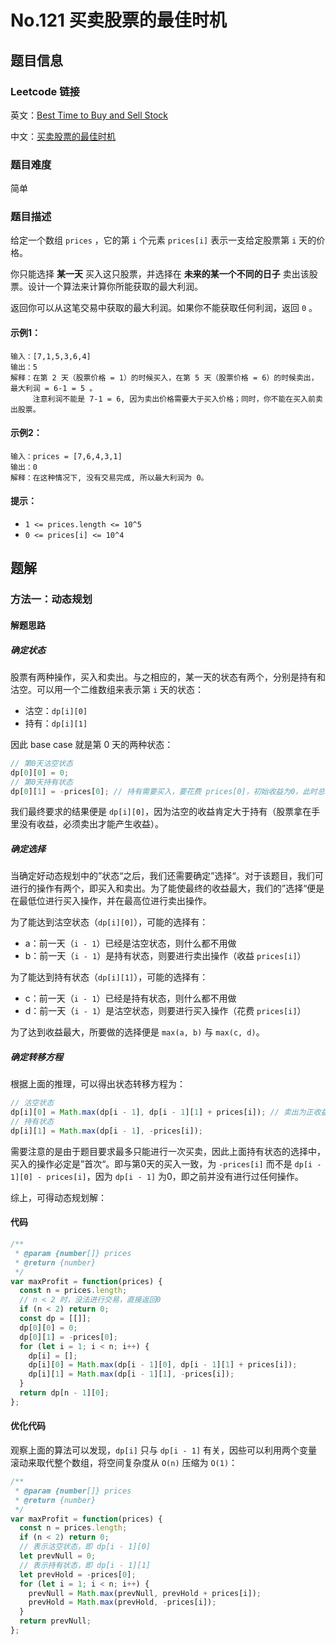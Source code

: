 # No.121 买卖股票的最佳时机

## 题目信息

### Leetcode 链接

英文：[Best Time to Buy and Sell Stock](https://leetcode.com/problems/best-time-to-buy-and-sell-stock/)

中文：[买卖股票的最佳时机](https://leetcode-cn.com/problems/best-time-to-buy-and-sell-stock/)

### 题目难度

简单

### 题目描述

给定一个数组 `prices` ，它的第 `i` 个元素 `prices[i]` 表示一支给定股票第 `i` 天的价格。

你只能选择 **某一天** 买入这只股票，并选择在 **未来的某一个不同的日子** 卖出该股票。设计一个算法来计算你所能获取的最大利润。

返回你可以从这笔交易中获取的最大利润。如果你不能获取任何利润，返回 `0` 。

#### 示例1：

```
输入：[7,1,5,3,6,4]
输出：5
解释：在第 2 天（股票价格 = 1）的时候买入，在第 5 天（股票价格 = 6）的时候卖出，最大利润 = 6-1 = 5 。
     注意利润不能是 7-1 = 6, 因为卖出价格需要大于买入价格；同时，你不能在买入前卖出股票。
```

#### 示例2：

```
输入：prices = [7,6,4,3,1]
输出：0
解释：在这种情况下, 没有交易完成, 所以最大利润为 0。
```

#### 提示：

- `1 <= prices.length <= 10^5`
- `0 <= prices[i] <= 10^4`

## 题解

### 方法一：动态规划

#### 解题思路

##### 确定状态

股票有两种操作，买入和卖出。与之相应的，某一天的状态有两个，分别是持有和沽空。可以用一个二维数组来表示第 `i` 天的状态：

- 沽空：`dp[i][0]`
- 持有：`dp[i][1]`

因此 base case 就是第 0 天的两种状态：

```javascript
// 第0天沽空状态
dp[0][0] = 0;
// 第0天持有状态
dp[0][1] = -prices[0]; // 持有需要买入，要花费 prices[0]，初始收益为0，此时总收益为 -prices[0]
```

我们最终要求的结果便是 `dp[i][0]`，因为沽空的收益肯定大于持有（股票拿在手里没有收益，必须卖出才能产生收益）。

##### 确定选择

当确定好动态规划中的”状态“之后，我们还需要确定”选择“。对于该题目，我们可进行的操作有两个，即买入和卖出。为了能使最终的收益最大，我们的”选择“便是在最低位进行买入操作，并在最高位进行卖出操作。

为了能达到沽空状态（`dp[i][0]`），可能的选择有：

- a：前一天（`i - 1`）已经是沽空状态，则什么都不用做
- b：前一天（`i - 1`）是持有状态，则要进行卖出操作（收益 `prices[i]`）

为了能达到持有状态（`dp[i][1]`），可能的选择有：

- c：前一天（`i - 1`）已经是持有状态，则什么都不用做
- d：前一天（`i - 1`）是沽空状态，则要进行买入操作（花费 `prices[i]`）

为了达到收益最大，所要做的选择便是 `max(a, b)` 与 `max(c, d)`。

##### 确定转移方程

根据上面的推理，可以得出状态转移方程为：

````javascript
// 沽空状态
dp[i][0] = Math.max(dp[i - 1], dp[i - 1][1] + prices[i]); // 卖出为正收益，+prices[i]
// 持有状态
dp[i][1] = Math.max(dp[i - 1], -prices[i]);
````

需要注意的是由于题目要求最多只能进行一次买卖，因此上面持有状态的选择中，买入的操作必定是”首次“。即与第0天的买入一致，为 `-prices[i]` 而不是 `dp[i - 1][0] - prices[i]`，因为 `dp[i - 1]` 为0，即之前并没有进行过任何操作。

综上，可得动态规划解：

#### 代码

```javascript
/**
 * @param {number[]} prices
 * @return {number}
 */
var maxProfit = function(prices) {
  const n = prices.length;
  // n < 2 时，没法进行交易，直接返回0
  if (n < 2) return 0;
  const dp = [[]];
  dp[0][0] = 0;
  dp[0][1] = -prices[0];
  for (let i = 1; i < n; i++) {
    dp[i] = [];
    dp[i][0] = Math.max(dp[i - 1][0], dp[i - 1][1] + prices[i]);
    dp[i][1] = Math.max(dp[i - 1][1], -prices[i]);
  }
  return dp[n - 1][0];
};
```

#### 优化代码

观察上面的算法可以发现，`dp[i]` 只与 `dp[i - 1]` 有关，因些可以利用两个变量滚动来取代整个数组，将空间复杂度从 `O(n)` 压缩为 `O(1)`：

```javascript
/**
 * @param {number[]} prices
 * @return {number}
 */
var maxProfit = function(prices) {
  const n = prices.length;
  if (n < 2) return 0;
  // 表示沽空状态，即 dp[i - 1][0]
  let prevNull = 0;
  // 表示持有状态，即 dp[i - 1][1]
  let prevHold = -prices[0];
  for (let i = 1; i < n; i++) {
    prevNull = Math.max(prevNull, prevHold + prices[i]);
    prevHold = Math.max(prevHold, -prices[i]);
  }
  return prevNull;
};
```

